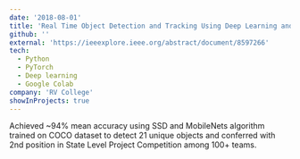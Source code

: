 ```yaml
---
date: '2018-08-01'
title: 'Real Time Object Detection and Tracking Using Deep Learning and OpenCV'
github: ''
external: 'https://ieeexplore.ieee.org/abstract/document/8597266'
tech:
  - Python
  - PyTorch
  - Deep learning
  - Google Colab
company: 'RV College'
showInProjects: true
---
```


Achieved ~94% mean accuracy using SSD and MobileNets algorithm trained on COCO dataset to detect 21 unique objects and conferred with 2nd position in State Level Project Competition among 100+ teams.